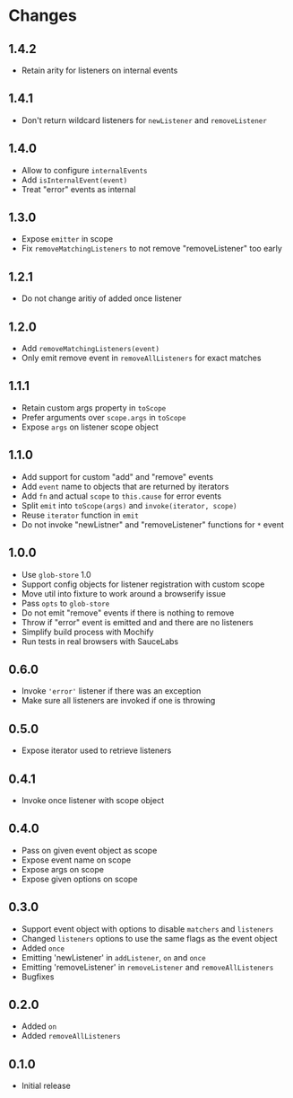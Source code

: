# Changes

## 1.4.2

- Retain arity for listeners on internal events

## 1.4.1

- Don't return wildcard listeners for `newListener` and `removeListener`

## 1.4.0

- Allow to configure `internalEvents`
- Add `isInternalEvent(event)`
- Treat "error" events as internal

## 1.3.0

- Expose `emitter` in scope
- Fix `removeMatchingListeners` to not remove "removeListener" too early

## 1.2.1

- Do not change aritiy of added once listener

## 1.2.0

- Add `removeMatchingListeners(event)`
- Only emit remove event in `removeAllListeners` for exact matches

## 1.1.1

- Retain custom args property in `toScope`
- Prefer arguments over `scope.args` in `toScope`
- Expose `args` on listener scope object

## 1.1.0

- Add support for custom "add" and "remove" events
- Add `event` name to objects that are returned by iterators
- Add `fn` and actual `scope` to `this.cause` for error events
- Split `emit` into `toScope(args)` and `invoke(iterator, scope)`
- Reuse `iterator` function in `emit`
- Do not invoke "newListner" and "removeListener" functions for `*` event

## 1.0.0

- Use `glob-store` 1.0
- Support config objects for listener registration with custom scope
- Move util into fixture to work around a browserify issue
- Pass `opts` to `glob-store`
- Do not emit "remove" events if there is nothing to remove
- Throw if "error" event is emitted and and there are no listeners
- Simplify build process with Mochify
- Run tests in real browsers with SauceLabs

## 0.6.0

- Invoke `'error'` listener if there was an exception
- Make sure all listeners are invoked if one is throwing

## 0.5.0

- Expose iterator used to retrieve listeners

## 0.4.1

- Invoke once listener with scope object

## 0.4.0

- Pass on given event object as scope
- Expose event name on scope
- Expose args on scope
- Expose given options on scope

## 0.3.0

- Support event object with options to disable `matchers` and `listeners`
- Changed `listeners` options to use the same flags as the event object
- Added `once`
- Emitting 'newListener' in `addListener`, `on` and `once`
- Emitting 'removeListener' in `removeListener` and `removeAllListeners`
- Bugfixes

## 0.2.0

- Added `on`
- Added `removeAllListeners`

## 0.1.0

- Initial release
